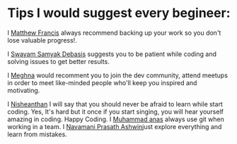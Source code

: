 # Tips I would suggest every begineer:

<!-- Follow the following format to maintain uniformity:
 
  I [Abhushan Adhikari Joshi](https://github.com/abhu-A-J) suggests you that it's okay to make mistakes and fail miserably because with time you're only going to get better.  
-->

I [Matthew Francis](https://github.com/mafro28) always recommend backing up your work so you don't lose valuable progress!.   

I [Swayam Samyak Debasis](https://github.com/Swayamsvk) suggests you to be patient while coding and solving issues to get better results.   

I [Meghna]() would recomment you to join the dev community, attend meetups in order to meet like-minded people who'll keep you inspired and motivating.

I [Nisheanthan](https://github.com/Nisheanthan) I will say that you should never be afraid to learn while start coding. Yes, It's hard but it once if you start singing, you will hear yourself amazing in coding. Happy Coding.
I [Muhammad anas](https://github.com/muhammadanas759) always use git when working in a team. 
I [Navamani Prasath Ashwin](https://github.com/naniiuvvirus007)just explore everything and learn from mistakes.

